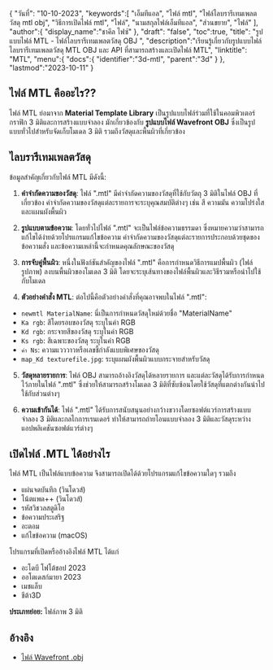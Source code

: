 {
"วันที่": "10-10-2023",
   "keywords":[
"เอ็มทีแอล",
"ไฟล์ mtl",
"ไฟล์ไลบรารีเทมเพลตวัสดุ mtl obj",
"วิธีการเปิดไฟล์ mtl",
"ไฟล์",
"นามสกุลไฟล์เอ็มทีแอล",
"ส่วนขยาย",
"ไฟล์"
],
   "author":{
"display_name":"ชาคีล ไฟซ์"
},
"draft": "false",
"toc":true,
"title": "รูปแบบไฟล์ MTL - ไฟล์ไลบรารีเทมเพลตวัสดุ OBJ ",
   "description":"เรียนรู้เกี่ยวกับรูปแบบไฟล์ไลบรารีเทมเพลตวัสดุ MTL OBJ และ API ที่สามารถสร้างและเปิดไฟล์ MTL",
"linktitle": "MTL",
   "menu":{
      "docs":{
         "identifier":"3d-mtl",
         "parent":"3d"
}
},
"lastmod":"2023-10-11"
}

## ไฟล์ MTL คืออะไร??

ไฟล์ MTL ย่อมาจาก **Material Template Library** เป็นรูปแบบไฟล์ร่วมที่ใช้ในคอมพิวเตอร์กราฟิก 3 มิติและการสร้างแบบจำลอง มักเกี่ยวข้องกับ **รูปแบบไฟล์ Wavefront OBJ** ซึ่งเป็นรูปแบบทั่วไปสำหรับจัดเก็บโมเดล 3 มิติ รวมถึงวัสดุและพื้นผิวที่เกี่ยวข้อง

## ไลบรารีเทมเพลตวัสดุ

ข้อมูลสำคัญเกี่ยวกับไฟล์ MTL มีดังนี้:

1. **คำจำกัดความของวัสดุ**: ไฟล์ ".mtl" มีคำจำกัดความของวัสดุที่ใช้กับวัตถุ 3 มิติในไฟล์ OBJ ที่เกี่ยวข้อง คำจำกัดความของวัสดุแต่ละรายการจะระบุคุณสมบัติต่างๆ เช่น สี ความมัน ความโปร่งใส และแผนผังพื้นผิว
    





2. **รูปแบบตามข้อความ**: โดยทั่วไปไฟล์ ".mtl" จะเป็นไฟล์ข้อความธรรมดา ซึ่งหมายความว่าสามารถแก้ไขได้ง่ายด้วยโปรแกรมแก้ไขข้อความ คำจำกัดความของวัสดุแต่ละรายการประกอบด้วยชุดของข้อความสั่ง และข้อความเหล่านี้จะกำหนดคุณลักษณะของวัสดุ
    





3. **การจับคู่พื้นผิว**: หนึ่งในฟังก์ชันสำคัญของไฟล์ ".mtl" คือการกำหนดวิธีการแมปพื้นผิว (ไฟล์รูปภาพ) ลงบนพื้นผิวของโมเดล 3 มิติ โดยจะระบุเส้นทางของไฟล์พื้นผิวและวิธีรวมหรือนำไปใช้กับโมเดล
    





4. **ตัวอย่างคำสั่ง MTL**: ต่อไปนี้คือตัวอย่างคำสั่งที่คุณอาจพบในไฟล์ ".mtl":
    





- `newmtl MaterialName`: นี่เป็นการกำหนดวัสดุใหม่ด้วยชื่อ "MaterialName"
- `Ka rgb`: สีโดยรอบของวัสดุ ระบุในค่า RGB
- `Kd rgb`: กระจายสีของวัสดุ ระบุในค่า RGB
- `Ks rgb`: สีเฉพาะของวัสดุ ระบุในค่า RGB
- `ค่า Ns`: ความแวววาวหรือเลขชี้กำลังแบบพิเศษของวัสดุ
- `map_Kd texturefile.jpg`: ระบุแผนผังพื้นผิวแบบกระจายสำหรับวัสดุ
5. **วัสดุหลายรายการ**: ไฟล์ OBJ สามารถอ้างอิงวัสดุได้หลายรายการ และแต่ละวัสดุได้รับการกำหนดไว้ภายในไฟล์ ".mtl" ซึ่งช่วยให้สามารถสร้างโมเดล 3 มิติที่ซับซ้อนโดยใช้วัสดุที่แตกต่างกันนำไปใช้กับส่วนต่างๆ
    





6. **ความเข้ากันได้**: ไฟล์ ".mtl" ได้รับการสนับสนุนอย่างกว้างขวางโดยซอฟต์แวร์การสร้างแบบจำลอง 3 มิติและกลไกการเรนเดอร์ ทำให้สามารถถ่ายโอนแบบจำลอง 3 มิติและวัสดุระหว่างแอปพลิเคชันซอฟต์แวร์ต่างๆ

## เปิดไฟล์ .MTL ได้อย่างไร

ไฟล์ MTL เป็นไฟล์แบบข้อความ จึงสามารถเปิดได้ด้วยโปรแกรมแก้ไขข้อความใดๆ รวมถึง

- แผ่นจดบันทึก (วินโดวส์)
- โน้ตแพด++ (วินโดวส์)
- รหัสวิชวลสตูดิโอ
- ข้อความประเสริฐ
- อะตอม
- แก้ไขข้อความ (macOS)

โปรแกรมที่เปิดหรืออ้างอิงไฟล์ MTL ได้แก่

- อะโดบี โฟโต้ชอป 2023
- ออโตเดสก์มายา 2023
- เมชแล็บ
- ชีต้า3D

**ประเภทย่อย:** ไฟล์ภาพ 3 มิติ

## อ้างอิง
* [ไฟล์ Wavefront .obj](https://en.wikipedia.org/wiki/Wavefront_.obj_file)

